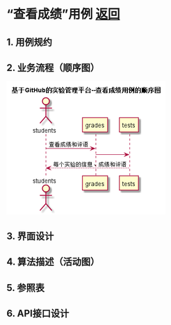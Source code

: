﻿<!-- markdownlint-disable MD033-->
<!-- 禁止MD033类型的警告 https://www.npmjs.com/package/markdownlint -->

# “查看成绩”用例 [返回](./README.md)
## 1. 用例规约

## 2. 业务流程（顺序图）
![sequence1](./sequence查看成绩.png) 

## 3. 界面设计

## 4. 算法描述（活动图）

## 5. 参照表

## 6. API接口设计